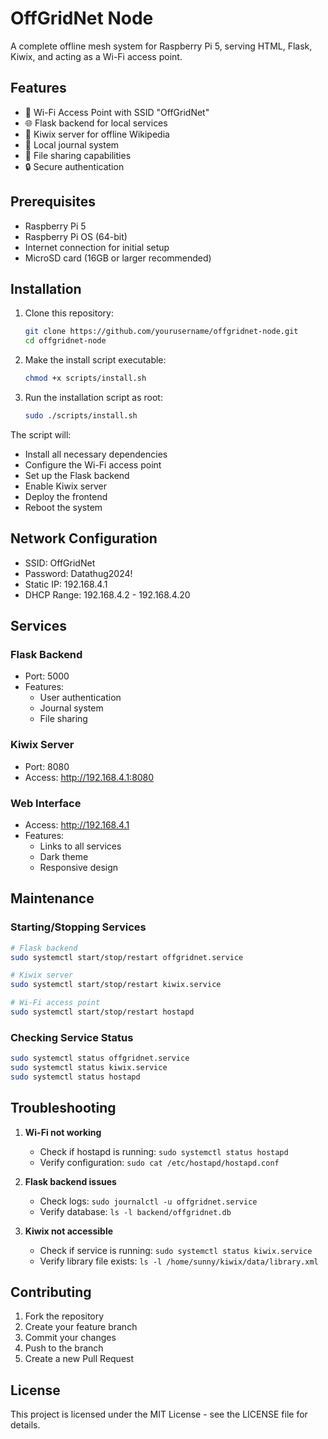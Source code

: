 # OffGridNet Node

A complete offline mesh system for Raspberry Pi 5, serving HTML, Flask, Kiwix, and acting as a Wi-Fi access point.

## Features

- 📡 Wi-Fi Access Point with SSID "OffGridNet"
- 🌐 Flask backend for local services
- 📘 Kiwix server for offline Wikipedia
- 📝 Local journal system
- 📂 File sharing capabilities
- 🔒 Secure authentication

## Prerequisites

- Raspberry Pi 5
- Raspberry Pi OS (64-bit)
- Internet connection for initial setup
- MicroSD card (16GB or larger recommended)

## Installation

1. Clone this repository:
   ```bash
   git clone https://github.com/yourusername/offgridnet-node.git
   cd offgridnet-node
   ```

2. Make the install script executable:
   ```bash
   chmod +x scripts/install.sh
   ```

3. Run the installation script as root:
   ```bash
   sudo ./scripts/install.sh
   ```

The script will:
- Install all necessary dependencies
- Configure the Wi-Fi access point
- Set up the Flask backend
- Enable Kiwix server
- Deploy the frontend
- Reboot the system

## Network Configuration

- SSID: OffGridNet
- Password: Datathug2024!
- Static IP: 192.168.4.1
- DHCP Range: 192.168.4.2 - 192.168.4.20

## Services

### Flask Backend
- Port: 5000
- Features:
  - User authentication
  - Journal system
  - File sharing

### Kiwix Server
- Port: 8080
- Access: http://192.168.4.1:8080

### Web Interface
- Access: http://192.168.4.1
- Features:
  - Links to all services
  - Dark theme
  - Responsive design

## Maintenance

### Starting/Stopping Services
```bash
# Flask backend
sudo systemctl start/stop/restart offgridnet.service

# Kiwix server
sudo systemctl start/stop/restart kiwix.service

# Wi-Fi access point
sudo systemctl start/stop/restart hostapd
```

### Checking Service Status
```bash
sudo systemctl status offgridnet.service
sudo systemctl status kiwix.service
sudo systemctl status hostapd
```

## Troubleshooting

1. **Wi-Fi not working**
   - Check if hostapd is running: `sudo systemctl status hostapd`
   - Verify configuration: `sudo cat /etc/hostapd/hostapd.conf`

2. **Flask backend issues**
   - Check logs: `sudo journalctl -u offgridnet.service`
   - Verify database: `ls -l backend/offgridnet.db`

3. **Kiwix not accessible**
   - Check if service is running: `sudo systemctl status kiwix.service`
   - Verify library file exists: `ls -l /home/sunny/kiwix/data/library.xml`

## Contributing

1. Fork the repository
2. Create your feature branch
3. Commit your changes
4. Push to the branch
5. Create a new Pull Request

## License

This project is licensed under the MIT License - see the LICENSE file for details.
